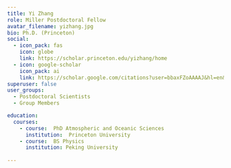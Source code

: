 ```yaml
---
title: Yi Zhang
role: Miller Postdoctoral Fellow
avatar_filename: yizhang.jpg
bio: Ph.D. (Princeton)
social:
  - icon_pack: fas
    icon: globe
    link: https://scholar.princeton.edu/yizhang/home
  - icon: google-scholar
    icon_pack: ai
    link: https://scholar.google.com/citations?user=bbaxFZoAAAAJ&hl=en&oi=sra
superuser: false
user_groups:
  - Postdoctoral Scientists
  - Group Members

education:
  courses:
    - course:  PhD Atmospheric and Oceanic Sciences
      institution:  Princeton University
    - course:  BS Physics
      institution: Peking University
      
---
```

